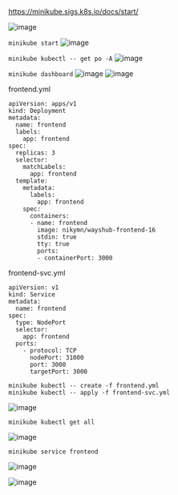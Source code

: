 https://minikube.sigs.k8s.io/docs/start/

![image](https://github.com/nikymn/devops16-dw-nafis/assets/52950376/c870dfd0-ef7b-4b2f-aba1-6e1dca2af68f)

`minikube start`
![image](https://github.com/nikymn/devops16-dw-nafis/assets/52950376/fa511f62-fde1-4dce-82fd-f80e8ca9ccd9)

`minikube kubectl -- get po -A`
![image](https://github.com/nikymn/devops16-dw-nafis/assets/52950376/6dc17195-6a2d-4d0d-8a06-529525a85b44)

`minikube dashboard`
![image](https://github.com/nikymn/devops16-dw-nafis/assets/52950376/c2678a17-d4f2-44f2-8104-c2504a3b8fd2)
![image](https://github.com/nikymn/devops16-dw-nafis/assets/52950376/a293c5c6-1551-4364-b702-3c6cbe771270)

frontend.yml
```
apiVersion: apps/v1
kind: Deployment
metadata:
  name: frontend
  labels:
    app: frontend
spec:
  replicas: 3
  selector:
    matchLabels:
      app: frontend
  template:
    metadata:
      labels:
        app: frontend
    spec:
      containers:
      - name: frontend
        image: nikymn/wayshub-frontend-16
        stdin: true
        tty: true
        ports:
        - containerPort: 3000
```

frontend-svc.yml
```
apiVersion: v1
kind: Service
metadata:
  name: frontend
spec:
  type: NodePort
  selector:
    app: frontend
  ports:
    - protocol: TCP
      nodePort: 31000
      port: 3000
      targetPort: 3000
```

```
minikube kubectl -- create -f frontend.yml
minikube kubectl -- apply -f frontend-svc.yml
```

![image](https://github.com/nikymn/devops16-dw-nafis/assets/52950376/b41228ce-31cf-49a8-9b0a-46993768a4f9)

```
minikube kubectl get all
```
![image](https://github.com/nikymn/devops16-dw-nafis/assets/52950376/6a4d1f9f-b47b-401f-9857-3b6740c84a39)


```
minikube service frontend
```
![image](https://github.com/nikymn/devops16-dw-nafis/assets/52950376/dece6dd0-9114-477f-a77e-0727b7190a8c)

![image](https://github.com/nikymn/devops16-dw-nafis/assets/52950376/3f1d29ee-82b4-4c93-822b-d04ff9e1c8e0)
